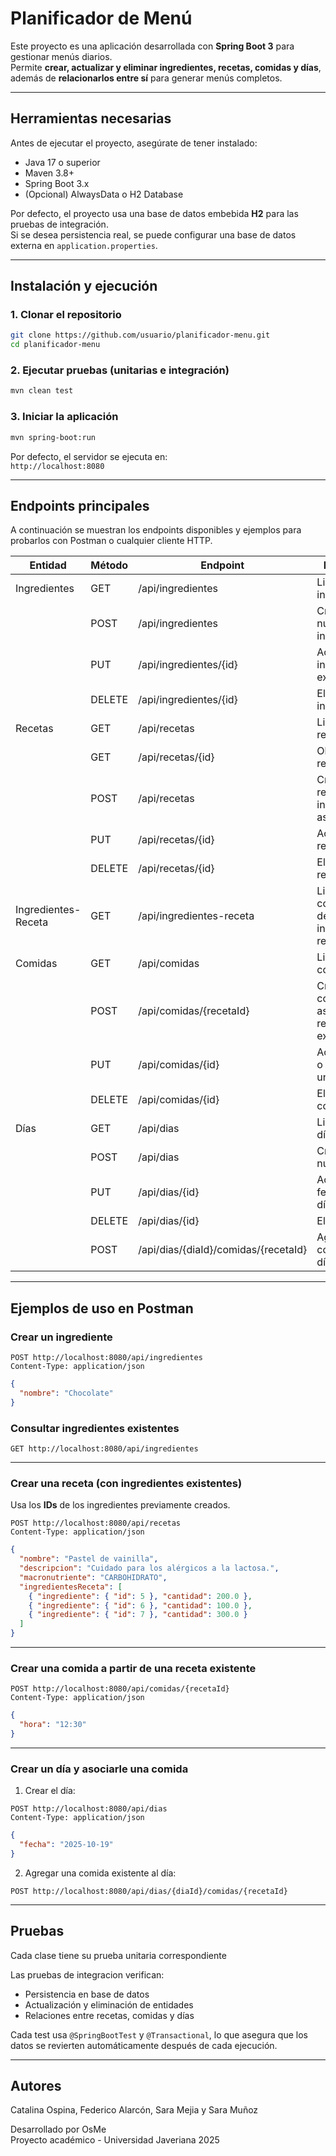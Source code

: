 # Planificador de Menú

Este proyecto es una aplicación desarrollada con **Spring Boot 3** para gestionar menús diarios.  
Permite **crear, actualizar y eliminar ingredientes, recetas, comidas y días**, además de **relacionarlos entre sí** para generar menús completos.

---

## Herramientas necesarias

Antes de ejecutar el proyecto, asegúrate de tener instalado:

- Java 17 o superior
- Maven 3.8+
- Spring Boot 3.x
- (Opcional) AlwaysData o H2 Database

Por defecto, el proyecto usa una base de datos embebida **H2** para las pruebas de integración.  
Si se desea persistencia real, se puede configurar una base de datos externa en `application.properties`.

---

## Instalación y ejecución

### 1. Clonar el repositorio
```bash
git clone https://github.com/usuario/planificador-menu.git
cd planificador-menu
```

### 2. Ejecutar pruebas (unitarias e integración)
```bash
mvn clean test
```

### 3. Iniciar la aplicación
```bash
mvn spring-boot:run
```

Por defecto, el servidor se ejecuta en:  
`http://localhost:8080`

---

## Endpoints principales

A continuación se muestran los endpoints disponibles y ejemplos para probarlos con Postman o cualquier cliente HTTP.

| Entidad | Método | Endpoint | Descripción |
|----------|---------|-----------|-------------|
| Ingredientes | GET | /api/ingredientes | Listar todos los ingredientes |
| | POST | /api/ingredientes | Crear un nuevo ingrediente |
| | PUT | /api/ingredientes/{id} | Actualizar un ingrediente existente |
| | DELETE | /api/ingredientes/{id} | Eliminar un ingrediente |
| Recetas | GET | /api/recetas | Listar todas las recetas |
| | GET | /api/recetas/{id} | Obtener una receta por ID |
| | POST | /api/recetas | Crear una receta (con ingredientes asociados) |
| | PUT | /api/recetas/{id} | Actualizar una receta |
| | DELETE | /api/recetas/{id} | Eliminar una receta |
| Ingredientes-Receta | GET | /api/ingredientes-receta | Listar combinaciones de ingredientes y recetas |
| Comidas | GET | /api/comidas | Listar todas las comidas |
| | POST | /api/comidas/{recetaId} | Crear una comida asociada a una receta existente |
| | PUT | /api/comidas/{id} | Actualizar hora o receta de una comida |
| | DELETE | /api/comidas/{id} | Eliminar una comida |
| Días | GET | /api/dias | Listar todos los días |
| | POST | /api/dias | Crear un nuevo día |
| | PUT | /api/dias/{id} | Actualizar la fecha de un día |
| | DELETE | /api/dias/{id} | Eliminar un día |
| | POST | /api/dias/{diaId}/comidas/{recetaId} | Agregar una comida a un día específico |

---

## Ejemplos de uso en Postman

### Crear un ingrediente
```http
POST http://localhost:8080/api/ingredientes
Content-Type: application/json
```
```json
{
  "nombre": "Chocolate"
}
```

### Consultar ingredientes existentes
```http
GET http://localhost:8080/api/ingredientes
```

---

### Crear una receta (con ingredientes existentes)
Usa los **IDs** de los ingredientes previamente creados.
```http
POST http://localhost:8080/api/recetas
Content-Type: application/json
```
```json
{
  "nombre": "Pastel de vainilla",
  "descripcion": "Cuidado para los alérgicos a la lactosa.",
  "macronutriente": "CARBOHIDRATO",
  "ingredientesReceta": [
    { "ingrediente": { "id": 5 }, "cantidad": 200.0 },
    { "ingrediente": { "id": 6 }, "cantidad": 100.0 },
    { "ingrediente": { "id": 7 }, "cantidad": 300.0 }
  ]
}
```

---

### Crear una comida a partir de una receta existente
```http
POST http://localhost:8080/api/comidas/{recetaId}
Content-Type: application/json
```
```json
{
  "hora": "12:30"
}
```

---

### Crear un día y asociarle una comida
1. Crear el día:
```http
POST http://localhost:8080/api/dias
Content-Type: application/json
```
```json
{
  "fecha": "2025-10-19"
}
```

2. Agregar una comida existente al día:
```http
POST http://localhost:8080/api/dias/{diaId}/comidas/{recetaId}
```

---

## Pruebas
Cada clase tiene su prueba unitaria correspondiente

Las pruebas de integracion verifican:
- Persistencia en base de datos  
- Actualización y eliminación de entidades  
- Relaciones entre recetas, comidas y días  

Cada test usa `@SpringBootTest` y `@Transactional`, lo que asegura que los datos se revierten automáticamente después de cada ejecución.

---
## Autores
Catalina Ospina, Federico Alarcón, Sara Mejia y Sara Muñoz

Desarrollado por OsMe  
Proyecto académico - Universidad Javeriana 
2025
